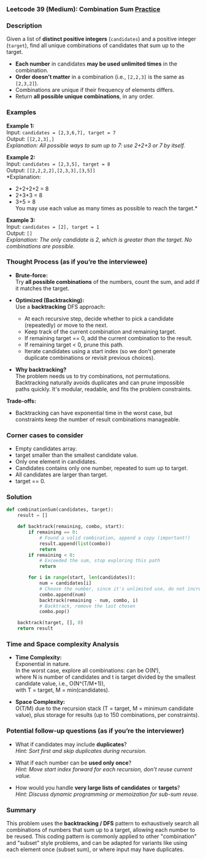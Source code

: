 ### Leetcode 39 (Medium): Combination Sum [Practice](https://leetcode.com/problems/combination-sum)

### Description  
Given a list of **distinct positive integers** (`candidates`) and a positive integer (`target`), find all unique combinations of candidates that sum up to the target.  
- **Each number** in candidates **may be used unlimited times** in the combination.
- **Order doesn't matter** in a combination (i.e., `[2,2,3]` is the same as `[2,3,2]`).
- Combinations are unique if their frequency of elements differs.
- Return **all possible unique combinations**, in any order.

### Examples  

**Example 1:**  
Input: `candidates = [2,3,6,7], target = 7`  
Output: `[[2,2,3],]`  
*Explanation: All possible ways to sum up to 7: use 2+2+3 or 7 by itself.*

**Example 2:**  
Input: `candidates = [2,3,5], target = 8`  
Output: `[[2,2,2,2],[2,3,3],[3,5]]`  
*Explanation:  
- 2+2+2+2 = 8  
- 2+3+3 = 8  
- 3+5 = 8  
You may use each value as many times as possible to reach the target.*

**Example 3:**  
Input: `candidates = [2], target = 1`  
Output: `[]`  
*Explanation: The only candidate is 2, which is greater than the target. No combinations are possible.*

### Thought Process (as if you’re the interviewee)  
- **Brute-force:**  
  Try **all possible combinations** of the numbers, count the sum, and add if it matches the target.

- **Optimized (Backtracking):**  
  Use a **backtracking** DFS approach:
  - At each recursive step, decide whether to pick a candidate (repeatedly) or move to the next.
  - Keep track of the current combination and remaining target.
  - If remaining target == 0, add the current combination to the result.
  - If remaining target < 0, prune this path.
  - Iterate candidates using a start index (so we don't generate duplicate combinations or revisit previous choices).

- **Why backtracking?**  
  The problem needs us to try combinations, not permutations. Backtracking naturally avoids duplicates and can prune impossible paths quickly. It's modular, readable, and fits the problem constraints.

**Trade-offs:**  
- Backtracking can have exponential time in the worst case, but constraints keep the number of result combinations manageable.

### Corner cases to consider  
- Empty candidates array.
- target smaller than the smallest candidate value.
- Only one element in candidates.
- Candidates contains only one number, repeated to sum up to target.
- All candidates are larger than target.
- target == 0.

### Solution

```python
def combinationSum(candidates, target):
    result = []

    def backtrack(remaining, combo, start):
        if remaining == 0:
            # Found a valid combination, append a copy (important!)
            result.append(list(combo))
            return
        if remaining < 0:
            # Exceeded the sum, stop exploring this path
            return

        for i in range(start, len(candidates)):
            num = candidates[i]
            # Choose the number, since it's unlimited use, do not increment i
            combo.append(num)
            backtrack(remaining - num, combo, i)
            # Backtrack, remove the last chosen
            combo.pop()

    backtrack(target, [], 0)
    return result
```

### Time and Space complexity Analysis  

- **Time Complexity:**  
  Exponential in nature.  
  In the worst case, explore all combinations: can be O(Nᵗ),  
  where N is number of candidates and t is target divided by the smallest candidate value, i.e., O(N^(T/M+1)),  
  with T = target, M = min(candidates).

- **Space Complexity:**  
  O(T/M) due to the recursion stack (T = target, M = minimum candidate value), plus storage for results (up to 150 combinations, per constraints).

### Potential follow-up questions (as if you’re the interviewer)  

- What if candidates may include **duplicates**?  
  *Hint: Sort first and skip duplicates during recursion.*

- What if each number can be **used only once**?  
  *Hint: Move start index forward for each recursion, don't reuse current value.*

- How would you handle **very large lists of candidates** or **targets**?  
  *Hint: Discuss dynamic programming or memoization for sub-sum reuse.*

### Summary
This problem uses the **backtracking / DFS** pattern to exhaustively search all combinations of numbers that sum up to a target, allowing each number to be reused. This coding pattern is commonly applied to other "combination" and "subset" style problems, and can be adapted for variants like using each element once (subset sum), or where input may have duplicates.